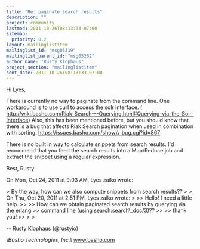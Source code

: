```yaml
---
title: "Re: paginate search results"
description: ""
project: community
lastmod: 2011-10-26T08:13:33-07:00
sitemap:
  priority: 0.2
layout: mailinglistitem
mailinglist_id: "msg05319"
mailinglist_parent_id: "msg05262"
author_name: "Rusty Klophaus"
project_section: "mailinglistitem"
sent_date: 2011-10-26T08:13:33-07:00
---
```



Hi Lyes,

There is currently no way to paginate from the command line. One workaround
is to use curl to access the solr interface. (
http://wiki.basho.com/Riak-Search---Querying.html#Querying-via-the-Solr-Interface)
Also, this has been mentioned before, but you should know that there is a
bug that affects Riak Search pagination when used in combination with
sorting: https://issues.basho.com/show\\_bug.cgi?id=867

There is no built in way to calculate snippets from search results. I'd
recommend that you feed the search results into a Map/Reduce job and extract
the snippet using a regular expression.

Best,
Rusty

On Mon, Oct 24, 2011 at 9:03 AM, Lyes zaiko  wrote:

&gt; By the way, how can we also compute snippets from search results??
&gt;
&gt; On Thu, Oct 20, 2011 at 2:51 PM, Lyes zaiko  wrote:
&gt;
&gt;&gt; Hello! I need a little help.
&gt;&gt;
&gt;&gt; How can we obtain paginated search results by querying via the erlang
&gt;&gt; command line (using search:search\\_doc/3)??
&gt;&gt;
&gt;&gt; thank you!
&gt;&gt;
&gt;
&gt;

-- 
Rusty Klophaus (@rustyio)

\\*Basho Technologies, Inc.\\*
www.basho.com
